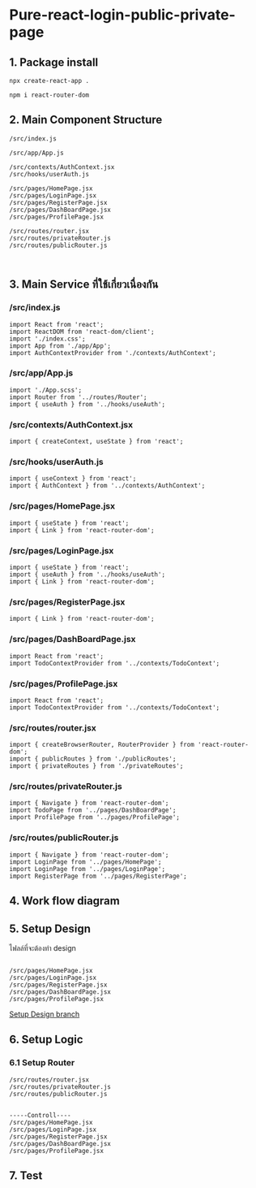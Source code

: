 # Pure-react-login-public-private-page


## 1. Package install 

```
npx create-react-app .

npm i react-router-dom 

```
## 2. Main Component Structure

```
/src/index.js

/src/app/App.js

/src/contexts/AuthContext.jsx
/src/hooks/userAuth.js

/src/pages/HomePage.jsx
/src/pages/LoginPage.jsx
/src/pages/RegisterPage.jsx
/src/pages/DashBoardPage.jsx
/src/pages/ProfilePage.jsx

/src/routes/router.jsx
/src/routes/privateRouter.js
/src/routes/publicRouter.js



```

## 3. Main Service ที่ใช้เกี่ยวเนื่องกัน

### /src/index.js
```
import React from 'react';
import ReactDOM from 'react-dom/client';
import './index.css';
import App from './app/App';
import AuthContextProvider from './contexts/AuthContext';
```
### /src/app/App.js

```
import './App.scss';
import Router from '../routes/Router';
import { useAuth } from '../hooks/useAuth';
```

### /src/contexts/AuthContext.jsx
```
import { createContext, useState } from 'react';
```
### /src/hooks/userAuth.js

```
import { useContext } from 'react';
import { AuthContext } from '../contexts/AuthContext';
```
### /src/pages/HomePage.jsx
```
import { useState } from 'react';
import { Link } from 'react-router-dom';
```
### /src/pages/LoginPage.jsx
```
import { useState } from 'react';
import { useAuth } from '../hooks/useAuth';
import { Link } from 'react-router-dom';
```

### /src/pages/RegisterPage.jsx
```
import { Link } from 'react-router-dom';
```
### /src/pages/DashBoardPage.jsx
```
import React from 'react';
import TodoContextProvider from '../contexts/TodoContext';
```

### /src/pages/ProfilePage.jsx
```
import React from 'react';
import TodoContextProvider from '../contexts/TodoContext';
```

### /src/routes/router.jsx

```
import { createBrowserRouter, RouterProvider } from 'react-router-dom';
import { publicRoutes } from './publicRoutes';
import { privateRoutes } from './privateRoutes';
```
### /src/routes/privateRouter.js
```
import { Navigate } from 'react-router-dom';
import TodoPage from '../pages/DashBoardPage';
import ProfilePage from '../pages/ProfilePage';
```
### /src/routes/publicRouter.js

```
import { Navigate } from 'react-router-dom';
import LoginPage from '../pages/HomePage';
import LoginPage from '../pages/LoginPage';
import RegisterPage from '../pages/RegisterPage';

```


## 4. Work flow diagram
## 5. Setup Design 
ไฟลล์ที่จะต้องทำ design
```

/src/pages/HomePage.jsx
/src/pages/LoginPage.jsx
/src/pages/RegisterPage.jsx
/src/pages/DashBoardPage.jsx
/src/pages/ProfilePage.jsx

```
<a href="https://github.com/issarapong/react-login-public-private-page/tree/setup_design">Setup Design branch </a>

## 6. Setup Logic

### 6.1 Setup Router

```
/src/routes/router.jsx
/src/routes/privateRouter.js
/src/routes/publicRouter.js


-----Controll----
/src/pages/HomePage.jsx
/src/pages/LoginPage.jsx
/src/pages/RegisterPage.jsx
/src/pages/DashBoardPage.jsx
/src/pages/ProfilePage.jsx
```


## 7. Test 
